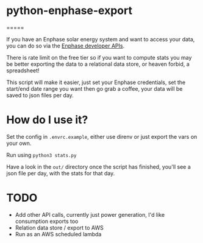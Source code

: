 # python-enphase-export
=====

If you have an Enphase solar energy system and want to access your data, you can 
do so via the [Enphase developer APIs](https://developer.enphase.com/docs#stats).

There is rate limit on the free tier so if you want to compute stats you
may be better exporting the data to a relational data store, or heaven forbid, a spreadsheet!

This script will make it easier, just set your Enphase credentials, set the start/end date range you want
then go grab a coffee, your data will be saved to json files per day.

How do I use it?
=====
 
Set the config in `.envrc.example`, either use direnv or just export the vars on your own.

Run using `python3 stats.py`

Have a look in the `out/` directory once the script has finished, you'll see
a json file per day, with the stats for that day.

TODO
=====
* Add other API calls, currently just power generation, I'd like consumption exports too
* Relation data store / export to AWS
* Run as an AWS scheduled lambda
